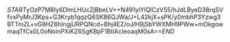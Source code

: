 $START$yOzP7M8Iy6DlmLHUcZjBbeLV++N491ylYlQlCzV55/hJdLByeD38rqSVfvxPyMrJ3Kps+G3Kryb1qqzQ6SK86QJWa/J+L42kjX+sPK/y0mbhP3Yzwg3BTTmZL+vG8HZ6hIngjURPQNcd+Bhj4EZ/oJ/H9jSbYWXMH9PWw+mOkgowmaqTfCx0L0oNoinPXiKZ6SgKBpF1BtIAcIeoaqM0sA==$END$